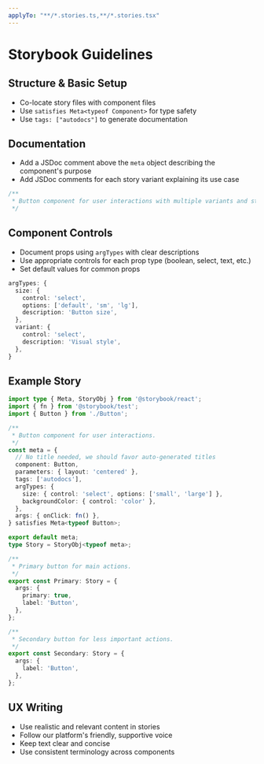 ```yaml
---
applyTo: "**/*.stories.ts,**/*.stories.tsx"
---
```

# Storybook Guidelines

## Structure & Basic Setup

- Co-locate story files with component files
- Use `satisfies Meta<typeof Component>` for type safety
- Use `tags: ["autodocs"]` to generate documentation

## Documentation

- Add a JSDoc comment above the `meta` object describing the component's purpose
- Add JSDoc comments for each story variant explaining its use case

```typescript
/**
 * Button component for user interactions with multiple variants and states.
 */
```

## Component Controls

- Document props using `argTypes` with clear descriptions
- Use appropriate controls for each prop type (boolean, select, text, etc.)
- Set default values for common props

```typescript
argTypes: {
  size: { 
    control: 'select',
    options: ['default', 'sm', 'lg'],
    description: 'Button size',
  },
  variant: { 
    control: 'select', 
    description: 'Visual style',
  },
}
```

## Example Story

```typescript
import type { Meta, StoryObj } from '@storybook/react';
import { fn } from '@storybook/test';
import { Button } from './Button';

/**
 * Button component for user interactions.
 */
const meta = {
  // No title needed, we should favor auto-generated titles
  component: Button,
  parameters: { layout: 'centered' },
  tags: ['autodocs'],
  argTypes: {
    size: { control: 'select', options: ['small', 'large'] },
    backgroundColor: { control: 'color' },
  },
  args: { onClick: fn() },
} satisfies Meta<typeof Button>;

export default meta;
type Story = StoryObj<typeof meta>;

/**
 * Primary button for main actions.
 */
export const Primary: Story = {
  args: {
    primary: true,
    label: 'Button',
  },
};

/**
 * Secondary button for less important actions.
 */
export const Secondary: Story = {
  args: {
    label: 'Button',
  },
};
```

## UX Writing

- Use realistic and relevant content in stories
- Follow our platform's friendly, supportive voice
- Keep text clear and concise
- Use consistent terminology across components

